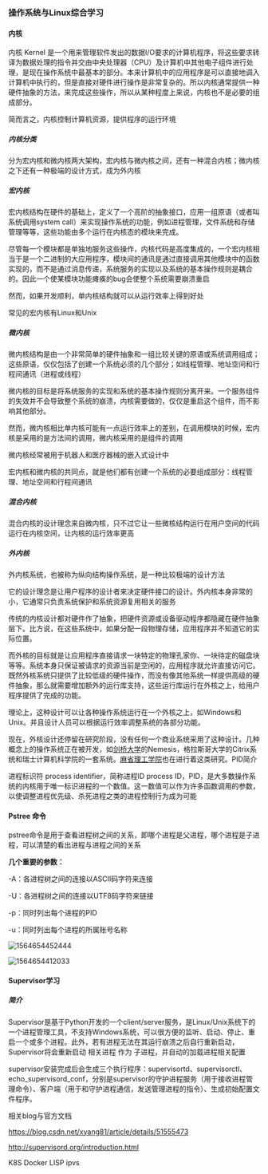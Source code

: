 ### 操作系统与Linux综合学习

#### 内核

内核 Kernel 是一个用来管理软件发出的数据I/O要求的计算机程序，将这些要求转译为数据处理的指令并交由中央处理器（CPU）及计算机中其他电子组件进行处理，是现在操作系统中最基本的部分。本来计算机中的应用程序是可以直接地调入计算机中执行的，但是直接对硬件进行操作是非常复杂的。所以内核通常提供一种硬件抽象的方法，来完成这些操作，所以从某种程度上来说，内核也不是必要的组成部分。

简而言之，内核控制计算机资源，提供程序的运行环境

##### 内核分类

分为宏内核和微内核两大架构，宏内核与微内核之间，还有一种混合内核；微内核之下还有一种极端的设计方式，成为外内核

##### 宏内核

宏内核结构在硬件的基础上，定义了一个高阶的抽象接口，应用一组原语（或者叫系统调用system call）来实现操作系统的功能，例如进程管理，文件系统和存储管理等等，这些功能由多个运行在内核态的模块来完成。

尽管每一个模块都是单独地服务这些操作，内核代码是高度集成的，一个宏内核相当于是一个二进制的大应用程序，模块间的通讯是通过直接调用其他模块中的函数实现的，而不是通过消息传递，系统服务的实现以及系统的基本操作规则是耦合的。因此一个使某模块功能瘫痪的bug会使整个系统需要崩溃重启

然而，如果开发顺利，单内核结构就可以从运行效率上得到好处

常见的宏内核有Linux和Unix

##### 微内核

微内核结构是由一个非常简单的硬件抽象和一组比较关键的原语或系统调用组成；这些原语，仅仅包括了创建一个系统必须的几个部分；如线程管理、地址空间和行程间通讯（进程或线程）

微内核的目标是将系统服务的实现和系统的基本操作规则分离开来。一个服务组件的失效并不会导致整个系统的崩溃，内核需要做的，仅仅是重启这个组件，而不影响其他部分。

然而，微内核相比单内核可能有一点运行效率上的差别，在调用模块的时候，宏内核是采用的是方法间的调用，微内核采用的是组件的调用

微内核经常被用于机器人和医疗器械的嵌入式设计中

宏内核和微内核的共同点，就是他们都有创建一个系统的必要组成部分：线程管理、地址空间和行程间通讯

##### 混合内核

混合内核的设计理念来自微内核，只不过它让一些微核结构运行在用户空间的代码运行在内核空间，让内核的运行效率更高

##### 外内核

外内核系统，也被称为纵向结构操作系统，是一种比较极端的设计方法

它的设计理念是让用户程序的设计者来决定硬件接口的设计。外内核本身非常的小，它通常只负责系统保护和系统资源复用相关的服务

传统的内核设计都对硬件作了抽象，把硬件资源或设备驱动程序都隐藏在硬件抽象层下。比方说，在这些系统中，如果分配一段物理存储，应用程序并不知道它的实际位置。

而外核的目标就是让应用程序直接请求一块特定的物理孔家你、一块待定的磁盘块等等。系统本身只保证被请求的资源当前是空闲的，应用程序就允许直接访问它。既然外核系统只提供了比较低级的硬件操作，而没有像其他系统一样提供高级的硬件抽象，那么就需要增加额外的运行库支持，这些运行库运行在外核之上，给用户程序提供了完成的功能。

理论上，这种设计可以让各种操作系统运行在一个外核之上，如Windows和Unix。并且设计人员可以根据运行效率调整系统的各部分功能。

现在，外核设计还停留在研究阶段，没有任何一个商业系统采用了这种设计。几种概念上的操作系统正在被开发，如[剑桥大学](https://wiwiwiki.kfd.me/wiki/%E5%89%91%E6%A1%A5%E5%A4%A7%E5%AD%A6)的Nemesis，格拉斯哥大学的Citrix系统和瑞士计算机科学院的一套系统。[麻省理工学院](https://wiwiwiki.kfd.me/wiki/%E9%BA%BB%E7%9C%81%E7%90%86%E5%B7%A5%E5%AD%A6%E9%99%A2)也在进行着这类研究。PID简介

进程标识符 process identifier，简称进程ID process ID，PID，是大多数操作系统的内核用于唯一标识进程的一个数值。这一数值可以作为许多函数调用的参数，以使调整进程优先级、杀死进程之类的进程控制行为成为可能

#### Pstree 命令

pstree命令是用于查看进程树之间的关系，即哪个进程是父进程，哪个进程是子进程，可以清楚的看出进程与进程之间的关系

**几个重要的参数：**

-A：各进程树之间的连接以ASCII码字符来连接

-U：各进程树之间的连接以UTF8码字符来链接

-p：同时列出每个进程的PID

-u：同时列出每个进程的所属账号名称

![1564654452444](C:\Users\2010104-0288\AppData\Roaming\Typora\typora-user-images\1564654452444.png)

![1564654412033](C:\Users\2010104-0288\AppData\Roaming\Typora\typora-user-images\1564654412033.png)

#### Supervisor学习

##### 简介

Supervisor是基于Python开发的一个client/server服务，是Linux/Unix系统下的一个进程管理工具，不支持Windows系统，可以很方便的监听、启动、停止、重启一个或多个进程。此外，若有进程无法在其运行崩溃之后自行重新启动，Supervisor将会重新启动 相关进程 作为 子进程，并自动的加载进程相关配置

supervisor安装完成后会生成三个执行程序：supervisortd、supervisorctl、echo_supervisord_conf，分别是supervisor的守护进程服务（用于接收进程管理命令）、客户端（用于和守护进程通信，发送管理进程的指令）、生成初始配置文件程序。

相关blog与官方文档

<https://blog.csdn.net/xyang81/article/details/51555473>

<http://supervisord.org/introduction.html>

K8S Docker LISP ipvs